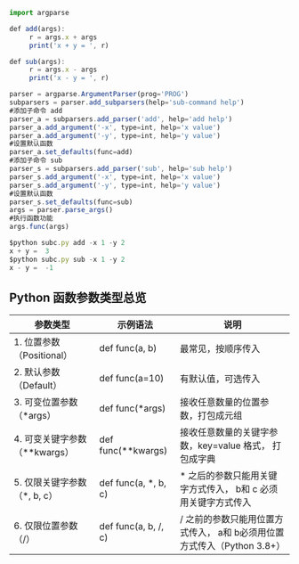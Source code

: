 

```javascript
import argparse

def add(args):
     r = args.x + args
     print('x + y = ', r)

def sub(args):
     r = args.x - args
     print('x - y = ', r)

parser = argparse.ArgumentParser(prog='PROG')
subparsers = parser.add_subparsers(help='sub-command help')
#添加子命令 add
parser_a = subparsers.add_parser('add', help='add help')
parser_a.add_argument('-x', type=int, help='x value')
parser_a.add_argument('-y', type=int, help='y value')
#设置默认函数
parser_a.set_defaults(func=add)
#添加子命令 sub
parser_s = subparsers.add_parser('sub', help='sub help')
parser_s.add_argument('-x', type=int, help='x value')
parser_s.add_argument('-y', type=int, help='y value')
#设置默认函数
parser_s.set_defaults(func=sub)
args = parser.parse_args()
#执行函数功能
args.func(args)
```



```javascript
$python subc.py add -x 1 -y 2
x + y =  3
$python subc.py sub -x 1 -y 2
x - y =  -1
```

## Python 函数参数类型总览

| 参数类型 | 示例语法 | 说明 |
| - | - | - |
| 1. 位置参数（Positional） | def func(a, b) | 最常见，按顺序传入 |
| 2. 默认参数（Default） | def func(a=10) | 有默认值，可选传入 |
| 3. 可变位置参数（\*args） | def func(\*args) | 接收任意数量的位置参数，打包成元组 |
| 4. 可变关键字参数（\*\*kwargs） | def func(\*\*kwargs) | 接收任意数量的关键字参数，key=value 格式， 打包成字典 |
| 5. 仅限关键字参数（\*, b, c） | def func(a, \*, b, c) | \* 之后的参数只能用关键字方式传入， b和 c 必须用关键字方式传入 |
| 6. 仅限位置参数（/） | def func(a, b, /, c) | / 之前的参数只能用位置方式传入， a和 b必须用位置方式传入（Python 3.8+） |


